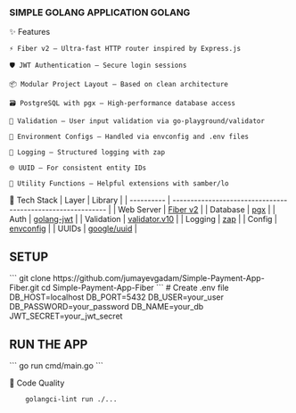 ### SIMPLE GOLANG APPLICATION GOLANG ###

✨ Features

    ⚡ Fiber v2 — Ultra-fast HTTP router inspired by Express.js

    🛡️ JWT Authentication — Secure login sessions

    📦 Modular Project Layout — Based on clean architecture

    🗃️ PostgreSQL with pgx — High-performance database access

    🧪 Validation — User input validation via go-playground/validator

    🧵 Environment Configs — Handled via envconfig and .env files

    📑 Logging — Structured logging with zap

    🌐 UUID — For consistent entity IDs

    🧰 Utility Functions — Helpful extensions with samber/lo

🧱 Tech Stack
| Layer      | Library                                                     |
| ---------- | ----------------------------------------------------------- |
| Web Server | [Fiber v2](https://github.com/gofiber/fiber)                |
| Database   | [pgx](https://github.com/jackc/pgx)                         |
| Auth       | [golang-jwt](https://github.com/golang-jwt/jwt)             |
| Validation | [validator.v10](https://github.com/go-playground/validator) |
| Logging    | [zap](https://github.com/uber-go/zap)                       |
| Config     | [envconfig](https://github.com/kelseyhightower/envconfig)   |
| UUIDs      | [google/uuid](https://github.com/google/uuid)               |

<h2> SETUP </h2>
```
    git clone https://github.com/jumayevgadam/Simple-Payment-App-Fiber.git
    cd Simple-Payment-App-Fiber
```
# Create .env file 
DB_HOST=localhost
DB_PORT=5432
DB_USER=your_user
DB_PASSWORD=your_password
DB_NAME=your_db
JWT_SECRET=your_jwt_secret

<h2> RUN THE APP </h2>
```
    go run cmd/main.go
```



🧹 Code Quality

```
    golangci-lint run ./...
```